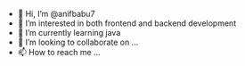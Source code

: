 - 👋 Hi, I’m @anifbabu7
- 👀 I’m interested in both frontend and backend development
- 🌱 I’m currently learning java 
- 💞️ I’m looking to collaborate on ...
- 📫 How to reach me ...

<!---
anifbabu7/anifbabu7 is a ✨ special ✨ repository because its `README.md` (this file) appears on your GitHub profile.
You can click the Preview link to take a look at your changes.
--->
